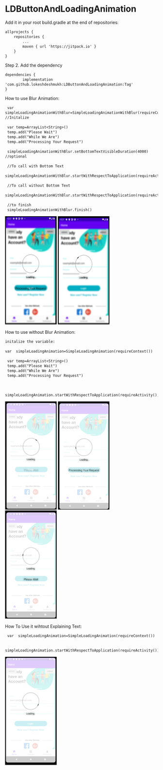 # LDButtonAndLoadingAnimation

Add it in your root build.gradle at the end of repositories:

	allprojects {
		repositories {
			...
			maven { url 'https://jitpack.io' }
		}
	}
Step 2. Add the dependency

	dependencies {
	        implementation 'com.github.lokeshdeshmukh:LDButtonAndLoadingAnimation:Tag'
	}
How to use  Blur Animation:
    
     var  simpleLoadingAnimationWithBlur=SimpleLoadingAnimationWithBlur(requireContext()) //Initalize
     
     var temp=ArrayList<String>()
     temp.add("Please Wait")
     temp.add("While We Are")
     temp.add("Processing Your Request")
     
     simpleLoadingAnimationWithBlur.setBottomTextVisibleDuration(4000) //optional
     
     //To call with Bottom Text
     simpleLoadingAnimationWithBlur.startWithRespectToApplication(requireActivity(),temp)
     
     //To call without Bottom Text
     simpleLoadingAnimationWithBlur.startWithRespectToApplication(requireActivity())
     
     //to finish
     simpleLoadingAnimationWithBlur.finish()
     
<img src="https://github.com/lokeshdeshmukh/LDButtonAndLoadingAnimation/blob/master/Screenshot5.png" height="356" width="170">                              <img src="https://github.com/lokeshdeshmukh/LDButtonAndLoadingAnimation/blob/master/Screenshot6.png" height="356" width="170">

How to use without Blur Animation:

    initalize the variable:    

    var  simpleLoadingAnimation=SimpleLoadingAnimation(requireContext())
    
     var temp=ArrayList<String>()
     temp.add("Please Wait")
     temp.add("While We Are")
     temp.add("Processing Your Request")
    
    
     simpleLoadingAnimation.startWithRespectToApplication(requireActivity(),temp)

<img src="https://github.com/lokeshdeshmukh/LDButtonAndLoadingAnimation/blob/master/Screenshot4.png" height="356" width="170">                <img src="https://github.com/lokeshdeshmukh/LDButtonAndLoadingAnimation/blob/master/Screenshot2.png" height="356" width="170">                 <img src="https://github.com/lokeshdeshmukh/LDButtonAndLoadingAnimation/blob/master/Screenshot3.png" height="356" width="170">

How To Use it wihtout Explaining Text:
        
     var  simpleLoadingAnimation=SimpleLoadingAnimation(requireContext())
        
     simpleLoadingAnimation.startWithRespectToApplication(requireActivity())

<img src="https://github.com/lokeshdeshmukh/LDButtonAndLoadingAnimation/blob/master/Screenshot1.png" height="356" width="170">

    


	
